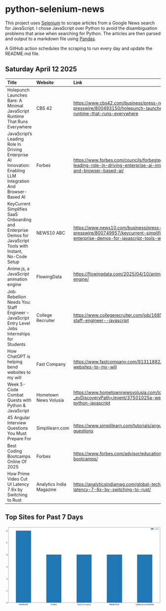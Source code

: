 # python-selenium-news

This project uses [Selenium](https://www.seleniumhq.org/) to scrape articles from a Google News search for JavaScript.
I chose JavaScript over Python to avoid the disambiguation problems that arise when searching for Python.
The articles are then parsed and output to a markdown file using [Pandas](https://pandas.pydata.org/).

A GitHub action schedules the scraping to run every day and update the README.md file.

## Saturday April 12 2025


| Title                                                                                                        | Website                  | Link                                                                                                                                                                              |
|:-------------------------------------------------------------------------------------------------------------|:-------------------------|:----------------------------------------------------------------------------------------------------------------------------------------------------------------------------------|
| Holepunch Launches Bare: A Minimal JavaScript Runtime That Runs Everywhere                                   | CBS 42                   | https://www.cbs42.com/business/press-releases/ein-presswire/800493150/holepunch-launches-bare-a-minimal-javascript-runtime-that-runs-everywhere                                   |
| JavaScript’s Leading Role In Driving Enterprise AI Innovation: Enabling LLM Integration And Browser-Based AI | Forbes                   | https://www.forbes.com/councils/forbestechcouncil/2025/04/10/javascripts-leading-role-in-driving-enterprise-ai-innovation-enabling-llm-integration-and-browser-based-ai/          |
| KeyCurrent Simplifies SaaS Onboarding and Enterprise Demos for JavaScript Tools with Instant, No-Code Setup  | NEWS10 ABC               | https://www.news10.com/business/press-releases/ein-presswire/800749957/keycurrent-simplifies-saas-onboarding-and-enterprise-demos-for-javascript-tools-with-instant-no-code-setup |
| Anime.js, a JavaScript animation engine                                                                      | FlowingData              | https://flowingdata.com/2025/04/10/anime-js-a-javascript-animation-engine/                                                                                                        |
| Job: Rebellion Needs You: Staff Engineer – JavaScript  Entry Level Jobs  Internships for Students            | College Recruiter        | https://www.collegerecruiter.com/job/1685435193-rebellion-needs-you-staff-engineer--javascript                                                                                    |
| How ChatGPT is helping bend websites to my will                                                              | Fast Company             | https://www.fastcompany.com/91311882/how-chatgpt-is-helping-bend-websites-to-my-will                                                                                              |
| Week 5- Code Combat Quests with Python & JavaScript                                                          | Hometown News Volusia    | https://www.hometownnewsvolusia.com/local-events/?_evDiscoveryPath=/event/37501025a-week-5-code-combat-quests-with-python-javascript                                              |
| 45 Angular Interview Questions You Must Prepare For                                                          | Simplilearn.com          | https://www.simplilearn.com/tutorials/angular-tutorial/angular-interview-questions                                                                                                |
| Best Coding Bootcamps Online Of 2025                                                                         | Forbes                   | https://www.forbes.com/advisor/education/bootcamps/best-coding-bootcamps/                                                                                                         |
| How Prime Video Cut UI Latency 7.6x by Switching to Rust                                                     | Analytics India Magazine | https://analyticsindiamag.com/global-tech/how-prime-video-cut-ui-latency-7-6x-by-switching-to-rust/                                                                               |
## Top Sites for Past 7 Days

![Graph of Top Sites](https://raw.githubusercontent.com/dan-mba/python-selenium-news/main/last-week.png)
